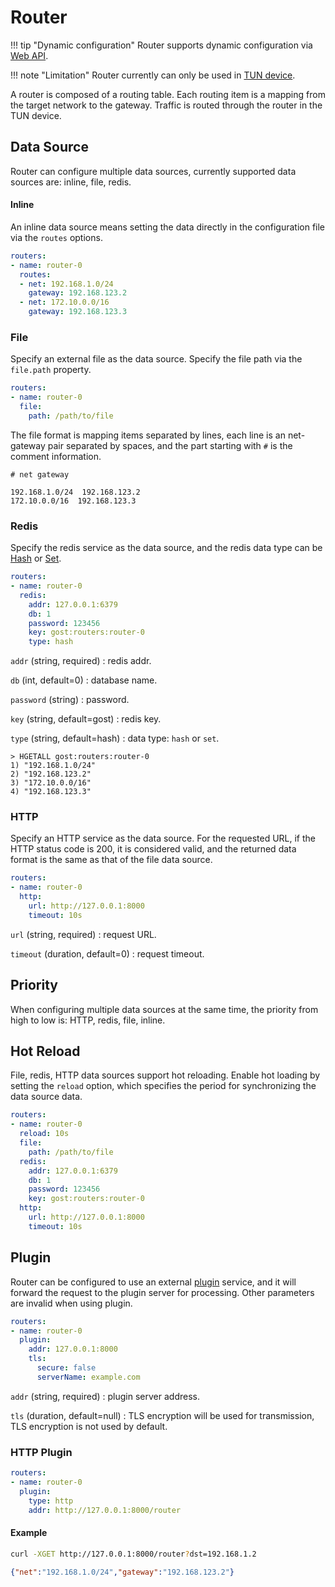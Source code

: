# Router

!!! tip "Dynamic configuration"
    Router supports dynamic configuration via [Web API](/en/tutorials/api/overview/).

!!! note "Limitation"
    Router currently can only be used in [TUN device](/en/tutorials/tuntap/).

A router is composed of a routing table. Each routing item is a mapping from the target network to the gateway. Traffic is routed through the router in the TUN device.

## Data Source

Router can configure multiple data sources, currently supported data sources are: inline, file, redis.

#### Inline

An inline data source means setting the data directly in the configuration file via the `routes` options.

```yaml
routers:
- name: router-0
  routes:
  - net: 192.168.1.0/24
    gateway: 192.168.123.2
  - net: 172.10.0.0/16
    gateway: 192.168.123.3
```

### File

Specify an external file as the data source. Specify the file path via the `file.path` property.

```yaml
routers:
- name: router-0
  file:
    path: /path/to/file
```

The file format is mapping items separated by lines, each line is an net-gateway pair separated by spaces, and the part starting with `#` is the comment information.

```text
# net gateway

192.168.1.0/24  192.168.123.2
172.10.0.0/16  192.168.123.3
```

### Redis

Specify the redis service as the data source, and the redis data type can be [Hash](https://redis.io/docs/data-types/hashes/) or [Set](https://redis.io/docs/data-types/sets/).

```yaml
routers:
- name: router-0
  redis:
    addr: 127.0.0.1:6379
    db: 1
    password: 123456
    key: gost:routers:router-0
    type: hash
```

`addr` (string, required)
:    redis addr.

`db` (int, default=0)
:    database name.

`password` (string)
:    password.

`key` (string, default=gost)
:    redis key.

`type` (string, default=hash)
:    data type: `hash` or `set`.

```redis
> HGETALL gost:routers:router-0
1) "192.168.1.0/24"
2) "192.168.123.2"
3) "172.10.0.0/16"
4) "192.168.123.3"
```

### HTTP

Specify an HTTP service as the data source. For the requested URL, if the HTTP status code is 200, it is considered valid, and the returned data format is the same as that of the file data source.

```yaml
routers:
- name: router-0
  http:
    url: http://127.0.0.1:8000
    timeout: 10s
```

`url` (string, required)
:    request URL.

`timeout` (duration, default=0)
:    request timeout.

## Priority

When configuring multiple data sources at the same time, the priority from high to low is: HTTP, redis, file, inline.

## Hot Reload

File, redis, HTTP data sources support hot reloading. Enable hot loading by setting the `reload` option, which specifies the period for synchronizing the data source data.

```yaml hl_lines="3"
routers:
- name: router-0
  reload: 10s
  file:
    path: /path/to/file
  redis:
    addr: 127.0.0.1:6379
	db: 1
	password: 123456
	key: gost:routers:router-0
  http:
    url: http://127.0.0.1:8000
    timeout: 10s
```

## Plugin

Router can be configured to use an external [plugin](/en/concepts/plugin/) service, and it will forward the request to the plugin server for processing. Other parameters are invalid when using plugin.

```yaml
routers:
- name: router-0
  plugin:
    addr: 127.0.0.1:8000
    tls: 
      secure: false
      serverName: example.com
```

`addr` (string, required)
:    plugin server address.

`tls` (duration, default=null)
:    TLS encryption will be used for transmission, TLS encryption is not used by default.

### HTTP Plugin

```yaml
routers:
- name: router-0
  plugin:
    type: http
    addr: http://127.0.0.1:8000/router
```

#### Example

```bash
curl -XGET http://127.0.0.1:8000/router?dst=192.168.1.2
```

```json
{"net":"192.168.1.0/24","gateway":"192.168.123.2"}
```
